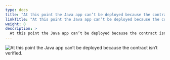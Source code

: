 ```yaml
---
type: docs
title: "At this point the Java app can’t be deployed because the contract isn’t verified."
linkTitle: "At this point the Java app can’t be deployed because the contract isn’t verified."
weight: 8
description: >
  At this point the Java app can’t be deployed because the contract isn’t verified.
---
```


![At this point the Java app can’t be deployed because the contract isn’t verified.](/images/bootcamp-slides/pact-dapr-demo/Slide8.PNG)

